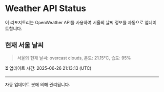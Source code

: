 
# Weather API Status

이 리포지토리는 OpenWeather API를 사용하여 서울의 날씨 정보를 자동으로 업데이트합니다.

## 현재 서울 날씨
> 서울의 현재 날씨: overcast clouds, 온도: 21.15°C, 습도: 95%

⏳ 업데이트 시간: 2025-06-26 21:13:13 (UTC)

---
자동 업데이트 봇에 의해 관리됩니다.
